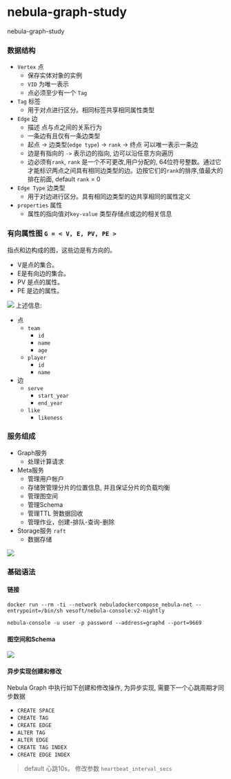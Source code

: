 # nebula-graph-study
nebula-graph-study

### 数据结构
- `Vertex` 点
    - 保存实体对象的实例
    - `VID` 为唯一表示
    - 点必须至少有一个 `Tag`
- `Tag` 标签
    - 用于对点进行区分。相同标签共享相同属性类型
- `Edge` 边
    - 描述 点与点之间的关系行为
    - 一条边有且仅有一条边类型
    - 起点 -> 边类型(`edge type`) -> `rank` -> 终点 可以唯一表示一条边
    - 边是有指向的 `->` 表示边的指向, 边可以沿任意方向遍历
    - 边必须有`rank`, `rank` 是一个不可更改,用户分配的, 64位符号整数。通过它才能标识两点之间具有相同边类型的边。边按它们的`rank`的排序,值最大的排在前面, default `rank` = 0 
- `Edge Type` 边类型
    - 用于对边进行区分。具有相同边类型的边共享相同的属性定义
- `properties` 属性
    - 属性的指向值对`key-value` 类型存储点或边的相关信息

### 有向属性图 `G = < V, E, PV, PE >`
指点和边构成的图，这些边是有方向的。

- V是点的集合。
- E是有向边的集合。
- PV 是点的属性。
- PE 是边的属性。

![](https://user-images.githubusercontent.com/42762957/64932536-51b1f800-d872-11e9-9016-c2634b1eeed6.png)
上述信息:
- 点
    - `team`
        * `id`
        * `name`
        * `age`
    - `player`
        * `id`
        * `name`
- 边
    - `serve`
        * `start_year`
        * `end_year`
    - `like`
        * `likeness`

### 服务组成
- Graph服务
    - 处理计算请求
- Meta服务 
    - 管理用户帐户 
    - 存储贺管理分片的位置信息, 并且保证分片的负载均衡
    - 管理图空间
    - 管理Schema
    - 管理TTL 贺数据回收
    - 管理作业，创建-排队-查询-删除
- Storage服务 `raft`
    - 数据存储

![](https://docs-cdn.nebula-graph.com.cn/docs-2.0/1.introduction/2.nebula-graph-architecture/nebula-graph-architecture-1.png)

### 基础语法
#### 链接
``` 
docker run --rm -ti --network nebuladockercompose_nebula-net --entrypoint=/bin/sh vesoft/nebula-console:v2-nightly

nebula-console -u user -p password --address=graphd --port=9669
```
#### 图空间和Schema

![](https://docs-cdn.nebula-graph.com.cn/docs-2.0/2.quick-start/demo-dataset-for-quick-start.png)

#### 异步实现创建和修改
Nebula Graph 中执行如下创建和修改操作, 为异步实现, 需要下一个心跳周期才同步数据
- `CREATE SPACE`
- `CREATE TAG`
- `CREATE EDGE`
- `ALTER TAG`
- `ALTER EDGE`
- `CREATE TAG INDEX`
- `CREATE EDGE INDEX`

> default 心跳10s。 修改参数 `heartbeat_interval_secs`


